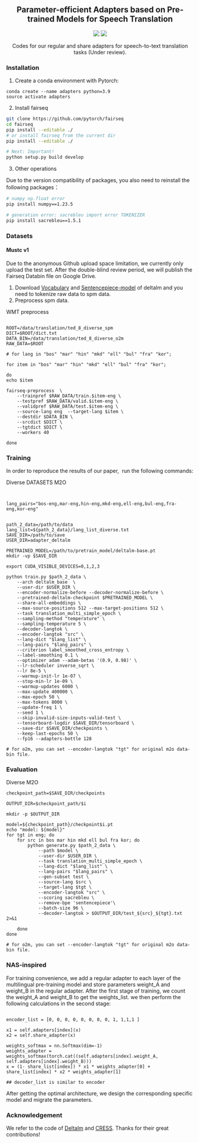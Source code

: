 






<h2 align="center">
Parameter-efficient Adapters based on Pre-trained Models for Speech Translation
</h2>

<p align="center">
  <!-- <img src="https://img.shields.io/badge/EMNLP-2023-brightgreen"> -->
  <!-- <under review><img src="http://img.shields.io/badge/Paper-PDF-red.svg"></a> -->
  <img src="https://img.shields.io/badge/License-Apache%202.0-blue.svg">
  <img src="https://img.shields.io/badge/PyTorch-%23EE4C2C.svg?e&logo=PyTorch&logoColor=white">
</p>

<p align="center">
 Codes for our regular and share adapters for speech-to-text translation tasks (Under review). 
</p>


### Installation

1. Create a conda environment with Pytorch:

```
conda create --name adapters python=3.9
source activate adapters
```

2. Install fairseq

```bash
git clone https://github.com/pytorch/fairseq
cd fairseq
pip install --editable ./
# or install fairseq from the current dir
pip install --editable ./

# Next: Important!
python setup.py build develop


```

3. Other operations

Due to the version compatibility of packages, you also need to reinstall the following packages：

```bash
# numpy np.float error 
pip install numpy==1.23.5

# generation error: sacrebleu import error TOKENIZER 
pip install sacrebleu==1.5.1
```

### Datasets

#### Mustc v1

Due to the anonymous Github upload space limitation, we currently only upload the test set. After the double-blind review period, we will publish the Fairseq Databin file on Google Drive.

1.  Download [Vocabulary](https://deltalm.blob.core.windows.net/deltalm/dict.txt) and [ Sentencepiece-model](https://deltalm.blob.core.windows.net/deltalm/spm.model) of deltalm and you need to tokenize raw data to spm data. 
2.  Preprocess spm data. 

WMT preprocess

```

ROOT=/data/translation/ted_8_diverse_spm
DICT=$ROOT/dict.txt
DATA_BIN=/data/translation/ted_8_diverse_o2m
RAW_DATA=$ROOT

# for lang in "bos" "mar" "hin" "mkd" "ell" "bul" "fra" "kor";

for item in "bos" "mar" "hin" "mkd" "ell" "bul" "fra" "kor";

do 
echo $item

fairseq-preprocess  \
    --trainpref $RAW_DATA/train.$item-eng \
    --testpref $RAW_DATA/valid.$item-eng \
    --validpref $RAW_DATA/test.$item-eng \
    --source-lang eng  --target-lang $item \
    --destdir $DATA_BIN \
    --srcdict $DICT \
    --tgtdict $DICT \
    --workers 40

done
```

### Training

In order to reproduce the results of our paper,  run the following commands:

Diverse DATASETS M2O

```


lang_pairs="bos-eng,mar-eng,hin-eng,mkd-eng,ell-eng,bul-eng,fra-eng,kor-eng"


path_2_data=/path/to/data
lang_list=${path_2_data}/lang_list_diverse.txt
SAVE_DIR=/path/to/save
USER_DIR=adapter_deltalm

PRETRAINED_MODEL=/path/to/pretrain_model/deltalm-base.pt
mkdir -vp $SAVE_DIR

export CUDA_VISIBLE_DEVICES=0,1,2,3

python train.py $path_2_data \
    --arch deltalm_base  \
    --user-dir $USER_DIR \
    --encoder-normalize-before --decoder-normalize-before \
    --pretrained-deltalm-checkpoint $PRETRAINED_MODEL \
    --share-all-embeddings \
    --max-source-positions 512 --max-target-positions 512 \
    --task translation_multi_simple_epoch \
    --sampling-method "temperature" \
    --sampling-temperature 5 \
    --decoder-langtok \
    --encoder-langtok "src" \
    --lang-dict "$lang_list" \
    --lang-pairs "$lang_pairs" \
    --criterion label_smoothed_cross_entropy \
    --label-smoothing 0.1 \
    --optimizer adam --adam-betas '(0.9, 0.98)' \
    --lr-scheduler inverse_sqrt \
    --lr 8e-5 \
    --warmup-init-lr 1e-07 \
    --stop-min-lr 1e-09 \
    --warmup-updates 6000 \
    --max-update 400000 \
    --max-epoch 50 \
    --max-tokens 8000 \
    --update-freq 1 \
    --seed 1 \
    --skip-invalid-size-inputs-valid-test \
    --tensorboard-logdir $SAVE_DIR/tensorboard \
    --save-dir $SAVE_DIR/checkpoints \
    --keep-last-epochs 50 \
    --fp16 --adapters-bottle 128

# for o2m, you can set --encoder-langtok "tgt" for original m2o data-bin file.
```

### Evaluation

Diverse M2O

```
checkpoint_path=$SAVE_DIR/checkpoints

OUTPUT_DIR=$checkpoint_path/$i

mkdir -p $OUTPUT_DIR

model=${checkpoint_path}/checkpoint$i.pt
echo "model: ${model}"
for tgt in eng; do
    for src in bos mar hin mkd ell bul fra kor; do
        python generate.py $path_2_data \
            --path $model \
            --user-dir $USER_DIR \
            --task translation_multi_simple_epoch \
            --lang-dict "$lang_list" \
            --lang-pairs "$lang_pairs" \
            --gen-subset test \
            --source-lang $src \
            --target-lang $tgt \
            --encoder-langtok "src" \
            --scoring sacrebleu \
            --remove-bpe 'sentencepiece'\
            --batch-size 96 \
            --decoder-langtok > $OUTPUT_DIR/test_${src}_${tgt}.txt 2>&1

    done
done

# for o2m, you can set --encoder-langtok "tgt" for original m2o data-bin file.
```

### NAS-inspired

For training convenience, we add a regular adapter to each layer of the multilingual pre-training model and store parameters weight_A and weight_B in the regular adapter. After the first stage of training, we count the weight_A and weight_B to get the weights_list. we then perform the following calculations in the second stage:

```

encoder_list = [0, 0, 0, 0, 0, 0, 0, 0, 1, 1,1,1 ]

x1 = self.adapters[index](x)
x2 = self.share_adapter(x)

weights_softmax = nn.Softmax(dim=-1)
weights_adapter = weights_softmax(torch.cat((self.adapters[index].weight_A, self.adapters[index].weight_B)))
x = (1- share_list[index]) * x1 * weights_adapter[0] + share_list[index] * x2 * weights_adapter[1]

## decoder_list is similar to encoder
```

After getting the optimal architecture, we design the corresponding specific model and migrate the parameters.


### Acknowledgement

We refer to the code of [Deltalm](https://github.com/microsoft/unilm/tree/master/deltalm) and [CRESS](https://github.com/ictnlp/CRESS). Thanks for their great contributions!
